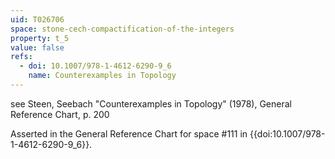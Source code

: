 ```yaml
---
uid: T026706
space: stone-cech-compactification-of-the-integers
property: t_5
value: false
refs:
  - doi: 10.1007/978-1-4612-6290-9_6
    name: Counterexamples in Topology
---
```

see Steen, Seebach "Counterexamples in Topology" (1978), General Reference Chart, p. 200

Asserted in the General Reference Chart for space #111 in
{{doi:10.1007/978-1-4612-6290-9_6}}.
